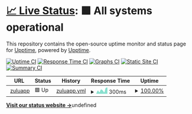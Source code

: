 # [📈 Live Status](https://zuluapp.github.io/upptime/): <!--live status--> **🟩 All systems operational**

This repository contains the open-source uptime monitor and status page for [Upptime](https://upptime.js.org), powered by [Upptime](https://github.com/upptime/upptime).

<!--end: description-->

[![Uptime CI](https://github.com/zuluapp/upptime/workflows/Uptime%20CI/badge.svg)](https://github.com/zuluapp/upptime/actions?query=workflow%3A%22Uptime+CI%22)
[![Response Time CI](https://github.com/zuluapp/upptime/workflows/Response%20Time%20CI/badge.svg)](https://github.com/zuluapp/upptime/actions?query=workflow%3A%22Response+Time+CI%22)
[![Graphs CI](https://github.com/zuluapp/upptime/workflows/Graphs%20CI/badge.svg)](https://github.com/zuluapp/upptime/actions?query=workflow%3A%22Graphs+CI%22)
[![Static Site CI](https://github.com/zuluapp/upptime/workflows/Static%20Site%20CI/badge.svg)](https://github.com/zuluapp/upptime/actions?query=workflow%3A%22Static+Site+CI%22)
[![Summary CI](https://github.com/zuluapp/upptime/workflows/Summary%20CI/badge.svg)](https://github.com/zuluapp/upptime/actions?query=workflow%3A%22Summary+CI%22)

<!--start: status pages-->
<!-- This summary is generated by Upptime (https://github.com/upptime/upptime) -->
<!-- Do not edit this manually, your changes will be overwritten -->
<!-- prettier-ignore -->
| URL | Status | History | Response Time | Uptime |
| --- | ------ | ------- | ------------- | ------ |
| <img alt="" src="https://favicons.githubusercontent.com/www.zuluapp.io" height="13"> [zuluapp](https://www.zuluapp.io/) | 🟩 Up | [zuluapp.yml](https://github.com/zuluapp/upptime/commits/HEAD/history/zuluapp.yml) | <details><summary><img alt="Response time graph" src="./graphs/zuluapp/response-time-week.png" height="20"> 300ms</summary><br><a href="https://zuluapp.github.io/upptime/history/zuluapp"><img alt="Response time 329" src="https://img.shields.io/endpoint?url=https%3A%2F%2Fraw.githubusercontent.com%2Fzuluapp%2Fupptime%2FHEAD%2Fapi%2Fzuluapp%2Fresponse-time.json"></a><br><a href="https://zuluapp.github.io/upptime/history/zuluapp"><img alt="24-hour response time 299" src="https://img.shields.io/endpoint?url=https%3A%2F%2Fraw.githubusercontent.com%2Fzuluapp%2Fupptime%2FHEAD%2Fapi%2Fzuluapp%2Fresponse-time-day.json"></a><br><a href="https://zuluapp.github.io/upptime/history/zuluapp"><img alt="7-day response time 300" src="https://img.shields.io/endpoint?url=https%3A%2F%2Fraw.githubusercontent.com%2Fzuluapp%2Fupptime%2FHEAD%2Fapi%2Fzuluapp%2Fresponse-time-week.json"></a><br><a href="https://zuluapp.github.io/upptime/history/zuluapp"><img alt="30-day response time 329" src="https://img.shields.io/endpoint?url=https%3A%2F%2Fraw.githubusercontent.com%2Fzuluapp%2Fupptime%2FHEAD%2Fapi%2Fzuluapp%2Fresponse-time-month.json"></a><br><a href="https://zuluapp.github.io/upptime/history/zuluapp"><img alt="1-year response time 329" src="https://img.shields.io/endpoint?url=https%3A%2F%2Fraw.githubusercontent.com%2Fzuluapp%2Fupptime%2FHEAD%2Fapi%2Fzuluapp%2Fresponse-time-year.json"></a></details> | <details><summary><a href="https://zuluapp.github.io/upptime/history/zuluapp">100.00%</a></summary><a href="https://zuluapp.github.io/upptime/history/zuluapp"><img alt="All-time uptime 100.00%" src="https://img.shields.io/endpoint?url=https%3A%2F%2Fraw.githubusercontent.com%2Fzuluapp%2Fupptime%2FHEAD%2Fapi%2Fzuluapp%2Fuptime.json"></a><br><a href="https://zuluapp.github.io/upptime/history/zuluapp"><img alt="24-hour uptime 100.00%" src="https://img.shields.io/endpoint?url=https%3A%2F%2Fraw.githubusercontent.com%2Fzuluapp%2Fupptime%2FHEAD%2Fapi%2Fzuluapp%2Fuptime-day.json"></a><br><a href="https://zuluapp.github.io/upptime/history/zuluapp"><img alt="7-day uptime 100.00%" src="https://img.shields.io/endpoint?url=https%3A%2F%2Fraw.githubusercontent.com%2Fzuluapp%2Fupptime%2FHEAD%2Fapi%2Fzuluapp%2Fuptime-week.json"></a><br><a href="https://zuluapp.github.io/upptime/history/zuluapp"><img alt="30-day uptime 100.00%" src="https://img.shields.io/endpoint?url=https%3A%2F%2Fraw.githubusercontent.com%2Fzuluapp%2Fupptime%2FHEAD%2Fapi%2Fzuluapp%2Fuptime-month.json"></a><br><a href="https://zuluapp.github.io/upptime/history/zuluapp"><img alt="1-year uptime 100.00%" src="https://img.shields.io/endpoint?url=https%3A%2F%2Fraw.githubusercontent.com%2Fzuluapp%2Fupptime%2FHEAD%2Fapi%2Fzuluapp%2Fuptime-year.json"></a></details>

<!--end: status pages-->

[**Visit our status website →**](https://zuluapp.github.io/upptime)undefined
